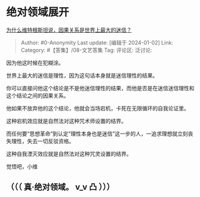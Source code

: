 # 绝对领域展开
[为什么维特根斯坦说，因果关系是世界上最大的迷信？](https://www.zhihu.com/question/64302676/answer/3346557529)

> Author: #0-Anonymity
> Last update: [编辑于 2024-01-02]
> Link:
> Category: #【答集】/08-文艺答集 
> Tag:
> 评论区:
> 泛讨论:

因为他这时候在犯糊涂。

世界上最大的迷信是理性，因为这句话本身就是迷信理性的结果。

你可以直接问他这个结论是不是他迷信理性的结果，而他是否是在迷信迷信理性和这个结论之间的因果关系。

他如果不放弃他的这个结论，他就会当场宕机，卡死在无限循环的自我论证里。

这种宕机效应就是自然法对这种咒术师设置的结界。

而任何要“思想革命”到认定“理性本身也是迷信”这一步的人，一追求理想就立刻丧失理性，失去一切反驳资格。

这种自我湮灭效应就是自然法对这种咒灵设置的结界。

觉悟吧，小维

## （（（ 真·绝对领域。 v_v 凸 ）））
